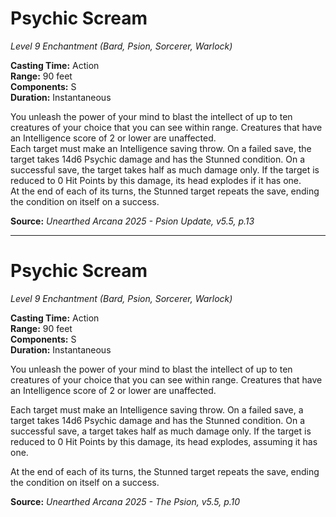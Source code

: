 # Psychic Scream
*Level 9 Enchantment (Bard, Psion, Sorcerer, Warlock)*

**Casting Time:** Action  
**Range:** 90 feet  
**Components:** S  
**Duration:** Instantaneous  

You unleash the power of your mind to blast the intellect of up to ten creatures of your choice that you can see within range. Creatures that have an Intelligence score of 2 or lower are unaffected.  
Each target must make an Intelligence saving throw. On a failed save, the target takes 14d6 Psychic damage and has the Stunned condition. On a successful save, the target takes half as much damage only. If the target is reduced to 0 Hit Points by this damage, its head explodes if it has one.  
At the end of each of its turns, the Stunned target repeats the save, ending the condition on itself on a success.

**Source:** *Unearthed Arcana 2025 - Psion Update, v5.5, p.13*

---

# Psychic Scream
*Level 9 Enchantment (Bard, Psion, Sorcerer, Warlock)*

**Casting Time:** Action  
**Range:** 90 feet  
**Components:** S  
**Duration:** Instantaneous  

You unleash the power of your mind to blast the intellect of up to ten creatures of your choice that you can see within range. Creatures that have an Intelligence score of 2 or lower are unaffected.  

Each target must make an Intelligence saving throw. On a failed save, a target takes 14d6 Psychic damage and has the Stunned condition. On a successful save, a target takes half as much damage only. If the target is reduced to 0 Hit Points by this damage, its head explodes, assuming it has one.  

At the end of each of its turns, the Stunned target repeats the save, ending the condition on itself on a success.

**Source:** *Unearthed Arcana 2025 - The Psion, v5.5, p.10*